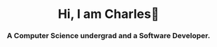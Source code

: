 <h1 align="center">Hi, I am Charles👋</h1>
<h3 align="center">A Computer Science undergrad and a Software Developer.</h3>

<!-- I'm Charles, a computer science student and a software developer. -->

<!--
**chaaals/chaaals** is a ✨ _special_ ✨ repository because its `README.md` (this file) appears on your GitHub profile.

Here are some ideas to get you started:

- 🔭 I’m currently working on ...
- 🌱 I’m currently learning ...
- 👯 I’m looking to collaborate on ...
- 🤔 I’m looking for help with ...
- 💬 Ask me about ...
- 📫 How to reach me: ...
- 😄 Pronouns: ...
- ⚡ Fun fact: ...
-->
